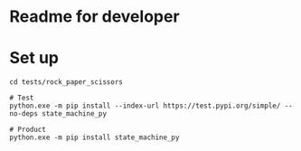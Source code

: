 # Readme for developer

# Set up

```shell
cd tests/rock_paper_scissors

# Test
python.exe -m pip install --index-url https://test.pypi.org/simple/ --no-deps state_machine_py

# Product
python.exe -m pip install state_machine_py
```
